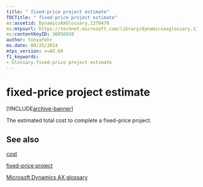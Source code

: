 ```yaml
---
title: " fixed-price project estimate"
TOCTitle: " fixed-price project estimate"
ms:assetid: DynamicsAXGlossary.1370470
ms:mtpsurl: https://technet.microsoft.com/library/dynamicsaxglossary.1370470(v=AX.60)
ms:contentKeyID: 36056918
author: tonyafehr
ms.date: 08/25/2014
mtps_version: v=AX.60
f1_keywords:
- Glossary.fixed-price project estimate
---
```


# fixed-price project estimate


[!INCLUDE[archive-banner](includes/archive-banner.md)]

The estimated total cost to complete a fixed-price project.

## See also

[cost](cost.md)

[fixed-price project](fixed-price-project.md)

[Microsoft Dynamics AX glossary](glossary/microsoft-dynamics-ax-glossary.md)

  



